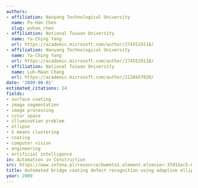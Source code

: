 ```yaml
---
authors:
- affiliation: Nanyang Technological University
  name: Po-Han Chen
  slug: pohan_chen
- affiliation: National Taiwan University
  name: Ya-Ching Yang
  url: https://academic.microsoft.com/author/2745529118/
- affiliation: Nanyang Technological University
  name: Ya-Ching Yang
  url: https://academic.microsoft.com/author/2745529118/
- affiliation: National Taiwan University
  name: Luh-Maan Chang
  url: https://academic.microsoft.com/author/2138457020/
date: '2009-08-01'
estimated_citations: 14
fields:
- surface coating
- image segmentation
- image processing
- color space
- illumination problem
- ellipse
- k means clustering
- coating
- computer vision
- engineering
- artificial intelligence
in: Automation in Construction
src: https://www.infona.pl/resource/bwmeta1.element.elsevier-3fd14ac5-68f9-3af9-a1e0-114876270c08
title: Automated bridge coating defect recognition using adaptive ellipse approach
year: 2009
---
```

